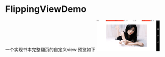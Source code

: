 # FlippingViewDemo
一个实现书本完整翻页的自定义view
预览如下
![](https://github.com/kyymeade/FlippingViewDemo/blob/main/1616214153857493.gif)  
